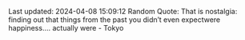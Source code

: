 Last updated: 2024-04-08 15:09:12
Random Quote: That is nostalgia: finding out that things from the past you didn’t even expectwere happiness…. actually were - Tokyo